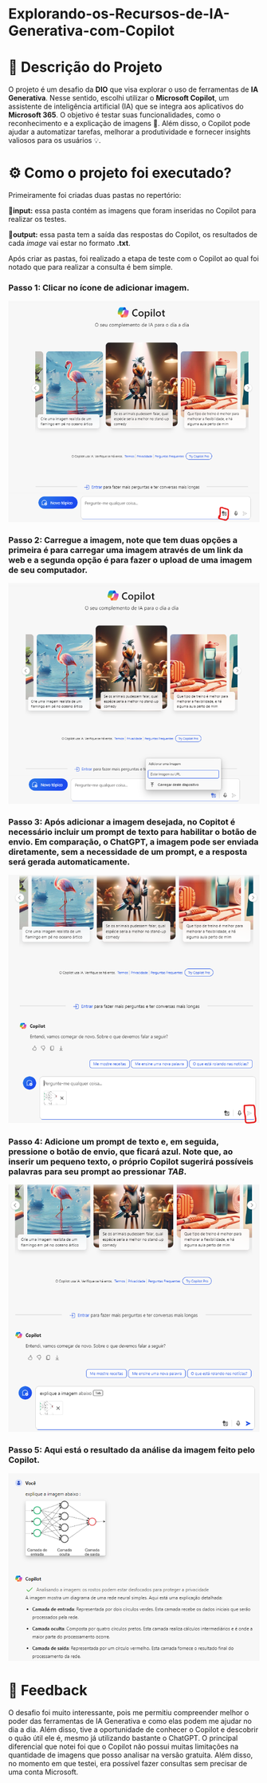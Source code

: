 # Explorando-os-Recursos-de-IA-Generativa-com-Copilot

# 📝 Descrição do Projeto
O projeto é um desafio da **DIO** que visa explorar o uso de ferramentas de **IA Generativa**. Nesse sentido, escolhi utilizar o **Microsoft Copilot**, um assistente de inteligência artificial (IA) que se integra aos aplicativos do **Microsoft 365**. O objetivo é testar suas funcionalidades, como o reconhecimento e a explicação de imagens 📸. Além disso, o Copilot pode ajudar a automatizar tarefas, melhorar a produtividade e fornecer insights valiosos para os usuários 💡.

# ⚙ Como o projeto foi executado?
Primeiramente foi criadas duas pastas no repertório:

📁**input:** essa pasta contém as imagens que foram inseridas no Copilot para realizar os testes.

📁**output:** essa pasta tem a saída das respostas do Copilot, os resultados de cada *image* vai estar no formato **.txt**.

Após criar as pastas, foi realizado a etapa de teste com o Copilot ao qual foi notado que para realizar a consulta é bem simple.

### Passo 1: Clicar no ícone de adicionar imagem.

![Minha Imagem](assets/etapa1.png)

### Passo 2: Carregue a imagem, note que tem duas opções a primeira é para carregar uma imagem através de um link da web e a segunda opção é para fazer o upload de uma imagem de seu computador.
![Minha Imagem](assets/etapa2.png)

### Passo 3: Após adicionar a imagem desejada, no Copitot é necessário incluir um prompt de texto para habilitar o botão de envio. Em comparação, o ChatGPT, a imagem pode ser enviada diretamente, sem a necessidade de um prompt, e a resposta será gerada automaticamente.
![Minha Imagem](assets/etapa3.png)

### Passo 4: Adicione um prompt de texto e, em seguida, pressione o botão de envio, que ficará azul. Note que, ao inserir um pequeno texto, o próprio Copilot sugerirá possíveis palavras para seu prompt ao pressionar *TAB*.
![Minha Imagem](assets/etapa4.png)

### Passo 5: Aqui está o resultado da análise da imagem feito pelo Copilot.
![Minha Imagem](assets/etapa5.png)

# 💬 Feedback
O desafio foi muito interessante, pois me permitiu compreender melhor o poder das ferramentas de IA Generativa e como elas podem me ajudar no dia a dia. Além disso, tive a oportunidade de conhecer o Copilot e descobrir o quão útil ele é, mesmo já utilizando bastante o ChatGPT. O principal diferencial que notei foi que o Copilot não possui muitas limitações na quantidade de imagens que posso analisar na versão gratuita. Além disso, no momento em que testei, era possível fazer consultas sem precisar de uma conta Microsoft.
